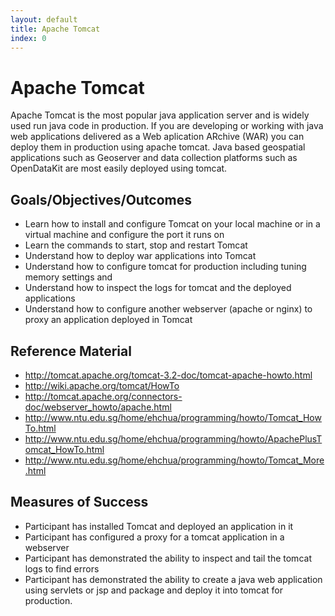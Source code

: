 ```yaml
---
layout: default
title: Apache Tomcat 
index: 0
---
```


Apache Tomcat
=============

Apache Tomcat is the most popular java application server and is widely used run java code in production. If you are developing or working with java web applications delivered as a Web aplication ARchive (WAR) you can deploy them in production using apache tomcat. Java based geospatial applications such as Geoserver and data collection platforms such as OpenDataKit are most easily deployed using tomcat.

Goals/Objectives/Outcomes
-------------------------

* Learn how to install and configure Tomcat on your local machine or in a virtual machine and configure the port it runs on
* Learn the commands to start, stop and restart Tomcat
* Understand how to deploy war applications into Tomcat
* Understand how to configure tomcat for production including tuning memory settings and 
* Understand how to inspect the logs for tomcat and the deployed applications
* Understand how to configure another webserver (apache or nginx) to proxy an application deployed in Tomcat

Reference Material
------------------

* http://tomcat.apache.org/tomcat-3.2-doc/tomcat-apache-howto.html
* http://wiki.apache.org/tomcat/HowTo
* http://tomcat.apache.org/connectors-doc/webserver_howto/apache.html
* http://www.ntu.edu.sg/home/ehchua/programming/howto/Tomcat_HowTo.html
* http://www.ntu.edu.sg/home/ehchua/programming/howto/ApachePlusTomcat_HowTo.html
* http://www.ntu.edu.sg/home/ehchua/programming/howto/Tomcat_More.html

Measures of Success
-------------------

* Participant has installed Tomcat and deployed an application in it
* Participant has configured a proxy for a tomcat application in a webserver
* Participant has demonstrated the ability to inspect and tail the tomcat logs to find errors
* Participant has demonstrated the ability to create a java web application using servlets or jsp and package and deploy it into tomcat for production.
